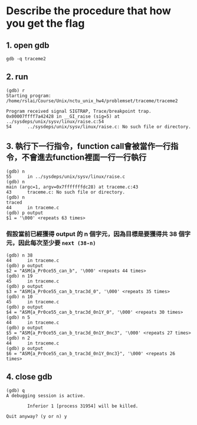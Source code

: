 Describe the procedure that how you get the flag
===
## 1. open gdb
```
gdb -q traceme2
```
## 2. run
```
(gdb) r
Starting program: /home/rslai/Course/Unix/nctu_unix_hw4/problemset/traceme/traceme2 

Program received signal SIGTRAP, Trace/breakpoint trap.
0x00007ffff7a42428 in __GI_raise (sig=5) at ../sysdeps/unix/sysv/linux/raise.c:54
54      ../sysdeps/unix/sysv/linux/raise.c: No such file or directory.
```
## 3. 執行下一行指令，function call會被當作一行指令，不會進去function裡面一行一行執行
```
(gdb) n
55      in ../sysdeps/unix/sysv/linux/raise.c
(gdb) n
main (argc=1, argv=0x7fffffffdc28) at traceme.c:43
43      traceme.c: No such file or directory.
(gdb) n
traced
44      in traceme.c
(gdb) p output
$1 = '\000' <repeats 63 times>
```
### 假設當前已經獲得 output 的 n 個字元，因為目標是要獲得共 38 個字元，因此每次至少要 `next (38-n)`
```
(gdb) n 38
44      in traceme.c
(gdb) p output
$2 = "ASM{a_Pr0ce55_can_b", '\000' <repeats 44 times>
(gdb) n 19
45      in traceme.c
(gdb) p output
$3 = "ASM{a_Pr0ce55_can_b_trac3d_0", '\000' <repeats 35 times>
(gdb) n 10
45      in traceme.c
(gdb) p output
$4 = "ASM{a_Pr0ce55_can_b_trac3d_0n1Y_0", '\000' <repeats 30 times>
(gdb) n 5
44      in traceme.c
(gdb) p output
$5 = "ASM{a_Pr0ce55_can_b_trac3d_0n1Y_0nc3", '\000' <repeats 27 times>
(gdb) n 2
44      in traceme.c
(gdb) p output
$6 = "ASM{a_Pr0ce55_can_b_trac3d_0n1Y_0nc3}", '\000' <repeats 26 times>
```
## 4. close gdb
```
(gdb) q
A debugging session is active.

        Inferior 1 [process 31954] will be killed.

Quit anyway? (y or n) y
```
